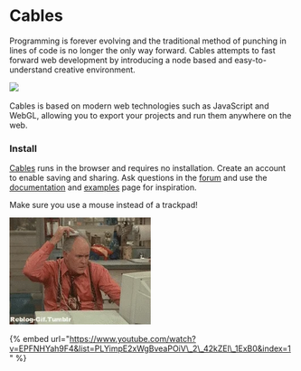 # Cables

Programming is forever evolving and the traditional method of punching in lines of code is no longer the only way forward. Cables attempts to fast forward web development by introducing a node based and easy-to-understand creative environment.

![](https://cables.gl/landing/cables_code.png)

Cables is based on modern web technologies such as JavaScript and WebGL, allowing you to export your projects and run them anywhere on the web.

### Install

[Cables](https://cables.gl/home) runs in the browser and requires no installation. Create an account to enable saving and sharing. Ask questions in the [forum](https://forum.cables.gl/) and use the [documentation](https://cables.gl/docs/docs) and [examples](https://cables.gl/examples) page for inspiration.

Make sure you use a mouse instead of a trackpad!

![](../../../.gitbook/assets/giphy.webp)



{% embed url="https://www.youtube.com/watch?v=EPFNHYah9F4&list=PLYimpE2xWgBveaPOiV\_2\_42kZEl\_1ExB0&index=1" %}



